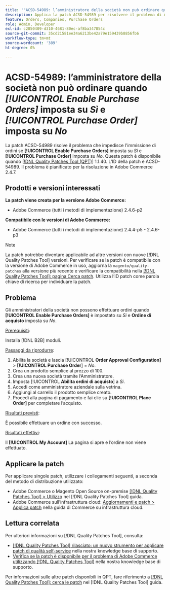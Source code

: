 ```yaml
---
title: '"ACSD-54989: l’amministratore della società non può ordinare quando [!UICONTROL Enable Purchase Orders] impostato su Sì e [!UICONTROL Purchase Order] impostato su No'
description: Applica la patch ACSD-54989 per risolvere il problema di Adobe Commerce, per cui l’amministratore dell’azienda non può effettuare ordini se [!UICONTROL Enable Purchase Orders] è impostato su Sì e [!UICONTROL Purchase Order] è impostato su No.
feature: Orders, Companies, Purchase Orders
role: Admin, Developer
exl-id: c2850409-d310-4681-80ec-af8ba347854c
source-git-commit: 35cd21581ee34a6213be42a79e159439b8856fb6
workflow-type: tm+mt
source-wordcount: '389'
ht-degree: 0%

---
```


# ACSD-54989: l’amministratore della società non può ordinare quando *[!UICONTROL Enable Purchase Orders]* imposta su *Sì* e *[!UICONTROL Purchase Order]* imposta su *No*

La patch ACSD-54989 risolve il problema che impedisce l&#39;immissione di ordini se **[!UICONTROL Enable Purchase Orders]** imposta su *Sì* e **[!UICONTROL Purchase Order]** imposta su *No*. Questa patch è disponibile quando [[!DNL Quality Patches Tool (QPT)]](/help/announcements/adobe-commerce-announcements/magento-quality-patches-released-new-tool-to-self-serve-quality-patches.md) 1.1.40. L’ID della patch è ACSD-54989. Il problema è pianificato per la risoluzione in Adobe Commerce 2.4.7.

## Prodotti e versioni interessati

**La patch viene creata per la versione Adobe Commerce:**

* Adobe Commerce (tutti i metodi di implementazione) 2.4.6-p2

**Compatibile con le versioni di Adobe Commerce:**

* Adobe Commerce (tutti i metodi di implementazione) 2.4.4-p5 - 2.4.6-p3

>[!NOTE]
>
>La patch potrebbe diventare applicabile ad altre versioni con nuove [!DNL Quality Patches Tool] versioni. Per verificare se la patch è compatibile con la versione di Adobe Commerce in uso, aggiorna la `magento/quality-patches` alla versione più recente e verificare la compatibilità nella [[!DNL Quality Patches Tool]: pagina Cerca patch](https://experienceleague.adobe.com/tools/commerce-quality-patches/index.html). Utilizza l’ID patch come parola chiave di ricerca per individuare la patch.

## Problema

Gli amministratori della società non possono effettuare ordini quando **[!UICONTROL Enable Purchase Orders]** è impostato su *Sì* e **Ordine di acquisto** imposta su *No*.

<u>Prerequisiti</u>:

Installa [!DNL B2B] moduli.

<u>Passaggi da riprodurre</u>:

1. Abilita la società e lascia [!UICONTROL **Order Approval Configuration]** > **[!UICONTROL Purchase Order**] = *No*.
1. Crea un prodotto semplice al prezzo di 100.
1. Crea una nuova società tramite l’Amministratore.
1. Imposta [!UICONTROL **Abilita ordini di acquisto**] a *Sì*.
1. Accedi come amministratore aziendale sulla vetrina.
1. Aggiungi al carrello il prodotto semplice creato.
1. Procedi alla pagina di pagamento e fai clic su **[!UICONTROL Place Order]** per completare l’acquisto.

<u>Risultati previsti</u>:

È possibile effettuare un ordine con successo.

<u>Risultati effettivi</u>:

Il **[!UICONTROL My Account]** La pagina si apre e l’ordine non viene effettuato.

## Applicare la patch

Per applicare singole patch, utilizzare i collegamenti seguenti, a seconda del metodo di distribuzione utilizzato:

* Adobe Commerce o Magento Open Source on-premise [[!DNL Quality Patches Tool] > Utilizzo](https://experienceleague.adobe.com/docs/commerce-operations/tools/quality-patches-tool/usage.html) nel [!DNL Quality Patches Tool] guida.
* Adobe Commerce sull’infrastruttura cloud: [Aggiornamenti e patch > Applica patch](https://experienceleague.adobe.com/docs/commerce-cloud-service/user-guide/develop/upgrade/apply-patches.html) nella guida di Commerce su infrastruttura cloud.

## Lettura correlata

Per ulteriori informazioni su [!DNL Quality Patches Tool], consulta:

* [[!DNL Quality Patches Tool] rilasciato: un nuovo strumento per applicare patch di qualità self-service](/help/announcements/adobe-commerce-announcements/magento-quality-patches-released-new-tool-to-self-serve-quality-patches.md) nella nostra knowledge base di supporto.
* [Verifica se la patch è disponibile per il problema di Adobe Commerce utilizzando [!DNL Quality Patches Tool]](/help/support-tools/patches-available-in-qpt-tool/check-patch-for-magento-issue-with-magento-quality-patches.md) nella nostra knowledge base di supporto.

Per informazioni sulle altre patch disponibili in QPT, fare riferimento a [[!DNL Quality Patches Tool]: cerca le patch](https://experienceleague.adobe.com/tools/commerce-quality-patches/index.html) nel [!DNL Quality Patches Tool] guida.
